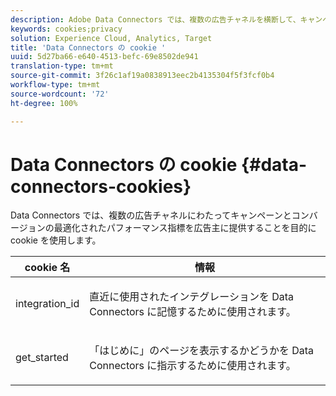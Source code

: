 ```yaml
---
description: Adobe Data Connectors では、複数の広告チャネルを横断して、キャンペーンとコンバージョンの最適化されたパフォーマンス指標を広告主に提供するために Cookie を使用します。
keywords: cookies;privacy
solution: Experience Cloud, Analytics, Target
title: 'Data Connectors の cookie '
uuid: 5d27ba66-e640-4513-befc-69e8502de941
translation-type: tm+mt
source-git-commit: 3f26c1af19a0838913eec2b4135304f5f3fcf0b4
workflow-type: tm+mt
source-wordcount: '72'
ht-degree: 100%

---
```



# Data Connectors の cookie {#data-connectors-cookies}

Data Connectors では、複数の広告チャネルにわたってキャンペーンとコンバージョンの最適化されたパフォーマンス指標を広告主に提供することを目的に cookie を使用します。

<table id="table_54B402C6E19C4A70B1E27BC9DFF776EB"> 
 <thead> 
  <tr> 
   <th colname="col1" class="entry"> cookie 名 </th> 
   <th colname="col2" class="entry"> 情報 </th> 
  </tr> 
 </thead>
 <tbody> 
  <tr> 
   <td colname="col1"> <p>integration_id </p> </td> 
   <td colname="col2"> <p>直近に使用されたインテグレーションを Data Connectors に記憶するために使用されます。 </p> </td> 
  </tr> 
  <tr> 
   <td colname="col1"> <p>get_started </p> </td> 
   <td colname="col2"> <p>「<span class="wintitle">はじめに</span>」のページを表示するかどうかを Data Connectors に指示するために使用されます。 </p> </td> 
  </tr> 
 </tbody> 
</table>

